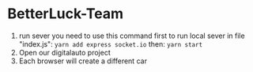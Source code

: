 # BetterLuck-Team
1. run sever you need to use this command first to run local sever in file "index.js":
`yarn add express socket.io`
then:
`yarn start`
2. Open our digitalauto project
3. Each browser will create a different car
